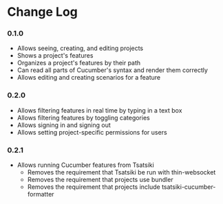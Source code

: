 # Change Log

### 0.1.0

 - Allows seeing, creating, and editing projects
 - Shows a project's features
 - Organizes a project's features by their path
 - Can read all parts of Cucumber's syntax and render them correctly
 - Allows editing and creating scenarios for a feature

### 0.2.0

 - Allows filtering features in real time by typing in a text box
 - Allows filtering features by toggling categories
 - Allows signing in and signing out
 - Allows setting project-specific permissions for users

### 0.2.1

 - Allows running Cucumber features from Tsatsiki
   - Removes the requirement that Tsatsiki be run with thin-websocket
   - Removes the requirement that projects use bundler
   - Removes the requirement that projects include tsatsiki-cucumber-formatter
